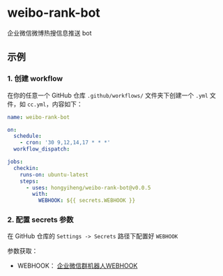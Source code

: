 # weibo-rank-bot

企业微信微博热搜信息推送 bot

## 示例

### 1. 创建 workflow

在你的任意一个 GitHub 仓库 `.github/workflows/` 文件夹下创建一个 `.yml` 文件，如 `cc.yml`，内容如下：

```yml
name: weibo-rank-bot

on:
  schedule:
    - cron: '30 9,12,14,17 * * *'
  workflow_dispatch:

jobs:
  checkin:
    runs-on: ubuntu-latest
    steps:
      - uses: hongyiheng/weibo-rank-bot@v0.0.5
        with:
          WEBHOOK: ${{ secrets.WEBHOOK }}
```

### 2. 配置 secrets 参数

在 GitHub 仓库的 `Settings -> Secrets` 路径下配置好 `WEBHOOK`

参数获取：

- WEBHOOK： [企业微信群机器人WEBHOOK](https://zhuanlan.zhihu.com/p/370006823)